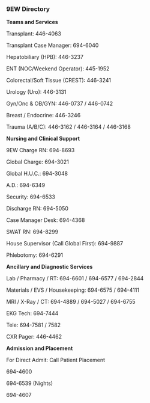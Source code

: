 ### 9EW Directory


**Teams and Services**

Transplant: 446-4063

Transplant Case Manager: 694-6040

Hepatobiliary (HPB): 446-3237

ENT (NOC/Weekend Operator): 445-1952

Colorectal/Soft Tissue (CREST): 446-3241

Urology (Uro): 446-3131

Gyn/Onc & OB/GYN: 446-0737 / 446-0742

Breast / Endocrine: 446-3246

Trauma (A/B/C): 446-3162 / 446-3164 / 446-3168


**Nursing and Clinical Support**

9EW Charge RN: 694-8693

Global Charge: 694-3021

Global H.U.C.: 694-3048

A.D.: 694-6349

Security: 694-6533

Discharge RN: 694-5050

Case Manager Desk: 694-4368

SWAT RN: 694-8299

House Supervisor (Call Global First): 694-9887

Phlebotomy: 694-6291


**Ancillary and Diagnostic Services**

Lab / Pharmacy / RT: 694-6601 / 694-6577 / 694-2844

Materials / EVS / Housekeeping: 694-6575 / 694-4111

MRI / X-Ray / CT: 694-4889 / 694-5027 / 694-6755

EKG Tech: 694-7444

Tele: 694-7581 / 7582

CXR Pager: 446-4462


**Admission and Placement**

For Direct Admit: Call Patient Placement

694-4600

694-6539 (Nights)

694-4607

